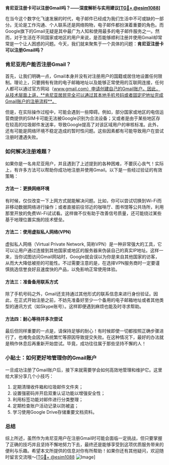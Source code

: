 **肯尼亚注册卡可以注册Gmail吗？——深度解析与实用建议[[TG💪+ @esim1088](https://t.me/s/esim1088)]**

在当今这个数字化飞速发展的时代，电子邮件已经成为我们生活中不可或缺的一部分。无论是工作沟通、个人联系还是网络购物，电子邮件都扮演着重要的角色。而Google旗下的Gmail无疑是其中最广为人知和使用最多的电子邮件服务之一。然而，对于生活在不同国家或地区的用户来说，是否能够顺利注册并使用Gmail却常常是一个让人困惑的问题。今天，我们就来聚焦于一个具体的问题：**肯尼亚注册卡可以注册Gmail吗？**

### 肯尼亚用户能否注册Gmail？

首先，让我们明确一点，Gmail本身并没有对注册用户的国籍或居住地设置任何限制。理论上，只要拥有有效的电子邮箱地址以及能够正常使用的互联网连接，任何人都可以通过官方网站（www.gmail.com）申请创建自己的Gmail账户。因此，从技术层面上讲，**肯尼亚居民完全可以通过其本地手机号码或者固定IP地址完成Gmail账户的注册流程**。

但是，在实际操作过程中，可能会遇到一些障碍。例如，部分国家或地区的电信运营商提供的SIM卡可能无法被Google识别为合法设备；又或者是由于某些地区存在较高的垃圾邮件发送率，导致Google提高了对该区域用户的审核标准。此外，还有可能是网络环境不稳定造成的暂时性问题。这些因素都有可能导致用户在尝试注册时遭遇失败。

### 如何解决注册难题？

如果你是一名肯尼亚用户，并且遇到了上述提到的各种困难，不要灰心丧气！实际上，有许多方法可以帮助你成功地注册并使用Gmail。以下是一些经过验证的有效策略：

#### 方法一：更换网络环境
有时候，仅仅改变一下上网方式就能解决问题。比如，你可以尝试切换到Wi-Fi而非移动数据网络进行操作；或者直接前往邻近的咖啡厅、图书馆等公共场所，利用那里开放的免费Wi-Fi试试看。这样做不仅有助于改善信号质量，还可能绕过某些基于地理位置实施的技术壁垒。

#### 方法二：使用虚拟私人网络(VPN)
虚拟私人网络（Virtual Private Network, 简称VPN）是一种非常强大的工具，它可以让用户通过连接到其他国家或地区的服务器来伪装自己的真实IP地址。这样一来，当你试图访问Gmail网站时，Google就会误以为你是来自其他国家的访客，从而大大降低被拒的可能性。不过需要注意的是，在选择VPN服务商时一定要谨慎挑选信誉良好且速度快的产品，以免影响正常使用体验。

#### 方法三：准备备用联系方式
除了手机号码之外，Gmail还支持通过其他形式的联系信息来进行身份验证。因此，在正式开始注册之前，不妨先准备好至少一个备用的电子邮箱地址或者其他类型的通讯方式（如Skype账号）。这样即便遇到麻烦也能及时寻求帮助。

#### 方法四：耐心等待并多次尝试
最后但同样重要的一点是，请保持足够的耐心！有时候即使一切都按照正确步骤进行了，也难免会因为系统繁忙等原因导致提交失败。在这种情况下，最好的办法就是稍作休息后再重新开始尝试。毕竟，成功往往属于那些坚持不懈的人！

### 小贴士：如何更好地管理你的Gmail账户

一旦成功注册了Gmail账户后，接下来就需要学会如何高效地管理和维护它。这里给大家分享几个小技巧：

1. 定期清理收件箱和垃圾邮件文件夹；
2. 设置强密码并开启双重认证功能以增强安全性；
3. 利用标签功能对邮件进行分类整理；
4. 定期检查账户活动记录以防被盗；
5. 学习使用Google Drive存储重要文档资料。

### 总结

综上所述，虽然作为肯尼亚用户在注册Gmail时可能会面临一定挑战，但只要掌握了正确的技巧并且坚持不懈地努力下去，最终还是能够享受到这项优质服务带来的便利与乐趣。希望本文所提供的信息对你有所帮助！如果你还有其他疑问，欢迎随时留言交流哦～[[TG💪+ @esim1088](https://t.me/s/esim1088) ![Image](https://i.postimg.cc/4NQfJmqS/Snipaste-2025-05-13-00-14-12.png)]